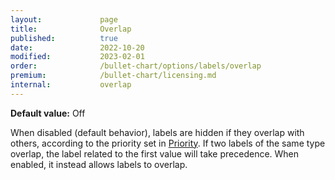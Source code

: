 ```yaml
---
layout:             page
title:              Overlap
published:          true
date:               2022-10-20
modified:   	    2023-02-01
order:              /bullet-chart/options/labels/overlap
premium:            /bullet-chart/licensing.md
internal:           overlap
---
```


**Default value:** Off

When disabled (default behavior), labels are hidden if they overlap with others, according to the priority set in [Priority](priority.md). If two labels of the same type overlap, the label related to the first value will take precedence. When enabled, it instead allows labels to overlap.
